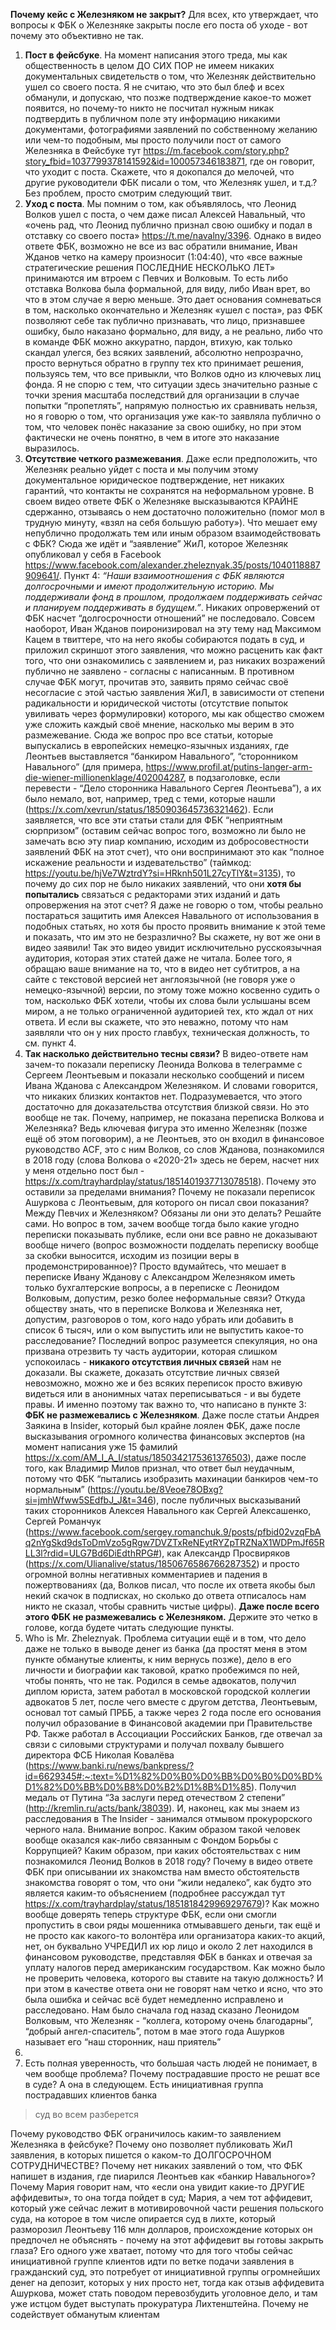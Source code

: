 **Почему кейс с Железняком не закрыт?**
Для всех, кто утверждает, что вопросы к ФБК о Железняке закрыты после его поста об уходе - вот почему это объективно не так.

1. **Пост в фейсбуке**. На момент написания этого треда, мы как общественность в целом ДО СИХ ПОР не имеем никаких документальных свидетельств о том, что Железняк действительно ушел со своего поста. Я не считаю, что это был блеф и всех обманули, и допускаю, что позже подтверждение какое-то может появится, но почему-то никто не посчитал нужным никак подтвердить в публичном поле эту информацию никакими документами, фотографиями заявлений по собственному желанию или чем-то подобным, мы просто получили пост от самого Железняка в Фейсбуке тут https://m.facebook.com/story.php?story_fbid=1037799378141592&id=100057346183871, где он говорит, что уходит с поста. Скажете, что я докопался до мелочей, что другие руководители ФБК писали о том, что Железняк ушел, и т.д.? Без проблем, просто смотрим следующий твит.
2. **Уход с поста**. Мы помним о том, как объявлялось, что Леонид Волков ушел с поста, о чем даже писал Алексей Навальный, что «очень рад, что Леонид публично признал свою ошибку и подал в отставку со своего поста» https://t.me/navalny/3396. Однако в видео ответе ФБК, возможно не все из вас обратили внимание, Иван Жданов четко на камеру произносит (1:04:40), что «все важные стратегические решения ПОСЛЕДНИЕ НЕСКОЛЬКО ЛЕТ» принимаются им втроем с Певчих и Волковым. То есть либо отставка Волкова была формальной, для виду, либо Иван врет, во что в этом случае я верю меньше.
   Это дает основания сомневаться в том, насколько окончательно и Железняк «ушел с поста», раз ФБК позволяют себе так публично признавать, что лицо, признавшее ошибку, было наказано формально, для виду, а не реально, либо что в команде ФБК можно аккуратно, пардон, втихую, как только скандал улегся, без всяких заявлений, абсолютно непрозрачно, просто вернуться обратно в группу тех кто принимает решения, пользуясь тем, что все привыкли, что Волков одно из ключевых лиц фонда.
   Я не спорю с тем, что ситуации здесь значительно разные с точки зрения масштаба последствий для организации в случае попытки “пропетлять”, напрямую полностью их сравнивать нельзя, но я говорю о том, что организация уже как-то заявляла публично о том, что человек понёс наказание за свою ошибку, но при этом фактически не очень понятно, в чем в итоге это наказание выразилось.
1. **Отсутствие четкого размежевания**. Даже если предположить, что Железняк реально уйдет с поста и мы получим этому документальное юридическое подтверждение, нет никаких гарантий, что контакты не сохранятся на неформальном уровне. В своем видео ответе ФБК о Железняке высказываются КРАЙНЕ сдержанно, отзываясь о нем достаточно положительно (помог мол в трудную минуту, «взял на себя большую работу»). Что мешает ему непублично продолжать тем или иным образом взаимодействовать с ФБК? 
   Сюда же идёт и “заявление” ЖиЛ, которое Железняк опубликовал у себя в Facebook https://www.facebook.com/alexander.zheleznyak.35/posts/1040118887909641/. Пункт 4: 
   *“Наши взаимоотношения с ФБК являются долгосрочными и имеют продолжительную историю. Мы поддерживали фонд в прошлом, продолжаем поддерживать сейчас и планируем поддерживать в будущем.”*. 
   Никаких опровержений от ФБК насчет “долгосрочности отношений” не последовало. Совсем наоборот, Иван Жданов поиронизировал на эту тему над Максимом Кацем в твиттере, что на него якобы собираются подать в суд, и приложил скриншот этого заявления, что можно расценить как факт того, что они ознакомились с заявлением и, раз никаких возражений публично не заявлено - согласны с написанным. 
   В противном случае ФБК могут, прочитав это, заявить прямо сейчас своё несогласие с этой частью заявления ЖиЛ, в зависимости от степени радикальности и юридической чистоты (отсутствие попыток увиливать через формулировки) которого, мы как общество сможем уже сложить каждый своё мнение, насколько мы верим в это размежевание. 
   Сюда же вопрос про все статьи, которые выпускались в европейских немецко-язычных изданиях, где Леонтьев выставляется “банкиром Навального”, “сторонником Навального” (для примера, https://www.profil.at/putins-langer-arm-die-wiener-millionenklage/402004287, в подзаголовке, если перевести - “Дело сторонника Навального Сергея Леонтьева”), а их было немало, вот, например, тред с теми, которые нашли (https://x.com/xevrun/status/1850903645736321462). Если заявляется, что все эти статьи стали для ФБК “неприятным сюрпризом” (оставим сейчас вопрос того, возможно ли было не замечать всю эту пиар компанию, исходим из добросовестности заявлений ФБК на этот счет), что они воспринимают это как “полное искажение реальности и издевательство” (таймкод: https://youtu.be/hjVe7WztrdY?si=HRknh501L27cyTlY&t=3135), то почему до сих пор не было никаких заявлений, что они **хотя бы попытались** связаться с редакторами этих изданий и дать опровержения на этот счет? Я даже не говорю о том, чтобы реально постараться защитить имя Алексея Навального от использования в подобных статьях, но хотя бы просто проявить внимание к этой теме и показать, что им это не безразлично? 
   Вы скажете, ну вот же они в видео заявили! Так это видео увидит исключительно русскоязычная аудитория, которая этих статей даже не читала. Более того, я обращаю ваше внимание на то, что в видео нет субтитров, а на сайте с текстовой версией нет англоязычной (не говоря уже о немецко-язычной) версии, по этому тоже можно косвенно судить о том, насколько ФБК хотели, чтобы их слова были услышаны всем миром, а не только ограниченной аудиторией тех, кто ждал от них ответа.
   И если вы скажете, что это неважно, потому что нам заявляли что он у них просто главбух, техническая должность, то см. пункт 4.
5. **Так насколько действительно тесны связи?** В видео-ответе нам зачем-то показали переписку Леонида Волкова в телеграмме с Сергеем Леонтьевым и показали несколько сообщений и писем Ивана Жданова с Александром Железняком. И словами говорится, что никаких близких контактов нет.
   Подразумевается, что этого достаточно для доказательства отсутствия близкой связи. Но это вообще не так. Почему, например, не показана переписка Волкова и Железняка? Ведь ключевая фигура это именно Железняк (позже ещё об этом поговорим), а не Леонтьев, это он входил в финансовое руководство ACF, это с ним Волков, со слов Жданова, познакомился в 2018 году (слова Волкова о «2020-21» здесь не берем, насчет них у меня отдельно пост был - https://x.com/trayhardplay/status/1851401937713078518). Почему это оставили за пределами внимания? Почему не показали переписок Ашуркова с Леонтьевым, для которого он писал свои показания? Между Певчих и Железняком?
   Обязаны ли они это делать? Решайте сами. Но вопрос в том, зачем вообще тогда было какие угодно переписки показывать публике, если они все равно не доказывают вообще ничего (вопрос возможности подделать переписку вообще за скобки выносится, исходим из позиции веры в продемонстрированное)? Просто вдумайтесь, что мешает в переписке Ивану Жданову с Александром Железняком иметь только бухгалтерские вопросы, а в переписке с Леонидом Волковым, допустим, резко более неформальные связи? Откуда обществу знать, что в переписке Волкова и Железняка нет, допустим, разговоров о том, кого надо убрать или добавить в список 6 тысяч, или о ком выпустить или не выпустить какое-то расследование? Последний вопрос разумеется спекуляция, но она призвана отрезвить ту часть аудитории, которая слишком успокоилась - **никакого отсутствия личных связей** нам не доказали.
   Вы скажете, доказать отсутствие личных связей невозможно, можно же и без всяких переписок просто вживую видеться или в анонимных чатах переписываться - и вы будете правы. И именно поэтому так важно то, что написано в пункте 3:
   **ФБК не размежевались с Железняком**. 
   Даже после статьи Андрея Заякина в Insider, который был крайне лоялен ФБК, даже после высказывания огромного количества финансовых экспертов (на момент написания уже 15 фамилий https://x.com/AM_I_A_I/status/1850342175361376503), даже после того, как Владимир Милов признал, что ответ был неудачным, потому что ФБК “пытались изобразить махинации банкиров чем-то нормальным” (https://youtu.be/8Veoe78OBxg?si=jmhWfww5SEdfbJ_J&t=346), после публичных высказываний таких сторонников Алексея Навального как Сергей Алексашенко, Сергей Романчук (https://www.facebook.com/sergey.romanchuk.9/posts/pfbid02vzqFbAq2nYgSkd9dsToDmVzo5gRgw7DVZTxReNEytRYZpTRZNaX1WDPmJf65RLL3l?rdid=ULG7Bd6DiEdthRPG#), как Александр Просвиряков (https://x.com/Ulianalive/status/1850676586766287352) и просто огромной волны негативных комментариев и падения в пожертвованиях (да, Волков писал, что после их ответа якобы был некий скачок в подписках, но сколько до ответа отписалось нам никто не сказал, чтобы сравнить чистые цифры).
   **Даже после всего этого ФБК не размежевались с Железняком.** Держите это четко в голове, когда будете читать следующие пункты. 
6. Who is Mr. Zheleznyak. Проблема ситуации ещё и в том, что дело даже не только в выводе денег из банка (да простят меня в этом пункте обманутые клиенты, к ним вернусь позже), дело в его личности и биографии как таковой, кратко пробежимся по ней, чтобы понять, что не так. 
   Родился в семье адвокатов, получил диплом юриста, затем работал в московской городской коллегии адвокатов 5 лет, после чего вместе с другом детства, Леонтьевым, основал тот самый ПРББ, а также через 2 года после его основания получил образование в Финансовой академии при Правительстве РФ. Также работал в Ассоциации Российских Банков, где отвечал за связи с силовыми структурами и получал похвалу бывшего директора ФСБ Николая Ковалёва (https://www.banki.ru/news/bankpress/?id=6629345#:~:text=%D1%82%D0%B0%D0%BB%D0%B0%D0%BD%D1%82%D0%BB%D0%B8%D0%B2%D1%8B%D1%85). Получил медаль от Путина “За заслуги перед отечеством 2 степени” (http://kremlin.ru/acts/bank/38039). И, наконец, как мы знаем из расследования в The Insider - занимался отмывом прокурорского черного нала. 
   Внимание вопрос. Каким образом такой человек вообще оказался как-либо связанным с Фондом Борьбы с Коррупцией? Каким образом, при каких обстоятельствах с ним познакомился Леонид Волков в 2018 году? Почему в видео ответе ФБК при описывании их знакомства нам вместо обстоятельств знакомства говорят о том, что они “жили недалеко”, как будто это является каким-то объяснением (подробнее рассуждал тут https://x.com/trayhardplay/status/1851818429969297679)? Как можно вообще доверять теперь структуре ФБК, если они смогли пропустить в свои ряды мошенника отмывавшего деньги, так ещё и не просто как какого-то волонтёра или организатора каких-то акций, нет, он буквально УЧРЕДИЛ их юр лицо и около 2 лет находился в финансовом руководстве, представляя ФБК в банках и отвечая за уплату налогов перед американским государством. Как можно было не проверить человека, которого вы ставите на такую должность?
   И при этом в качестве ответа они не говорят нам четко и ясно, что это была ошибка и сейчас всё будет немедленно исправлено и расследовано. Нам было сначала год назад сказано Леонидом Волковым, что Железняк - “коллега, которому очень благодарны”, “добрый ангел-спаситель”, потом в мае этого года Ашурков называет его “наш сторонник, наш приятель”
7. 
8. 
   Есть полная уверенность, что большая часть людей не понимает, в чем вообще проблема? Почему пострадавшие просто не решат все в суде? А она в следующем. Есть инициативная группа пострадавших клиентов банка

  

  

> суд во всем разберется

  

Почему руководство ФБК ограничилось каким-то заявлением Железняка в фейсбуке? Почему оно позволяет публиковать ЖиЛ заявления, в которых пишется о каком-то ДОЛГОСРОЧНОМ СОТРУДНИЧЕСТВЕ? Почему нет никаких заявлений о том, что ФБК напишет в издания, где пиарился Леонтьев как «банкир Навального»? Почему Мария говорит нам, что «если она увидит какие-то ДРУГИЕ аффидевиты», то она тогда пойдет в суд; Мария, а чем тот аффидевит, который уже сейчас лежит в мотивировочной части решения польского суда, на которое в том числе опирается суд в лихте, который разморозил Леонтьеву 116 млн долларов, происхождение которых он предпочел не объяснять - почему на этот аффидевит вы готовы закрыть глаза? Его одного уже хватает, потому что для того чтобы сейчас инициативной группе клиентов идти по ветке подачи заявления в гражданский суд, это потребует от инициативной группы огромнейших денег на депозит, которых у них просто нет, тогда как отзыв аффидевита Ашуркова, может стать поводом перевозбудить уголовное дело, и там уже истцом будет выступать прокуратура Лихтенштейна. Почему не содействует обманутым клиентам